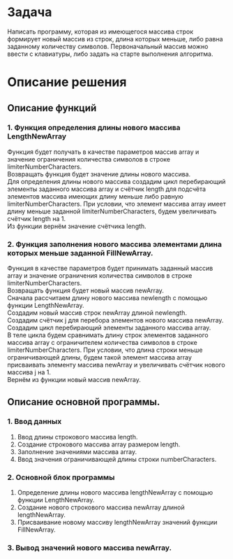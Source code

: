 # Задача
Написать программу, которая из имеющегося массива строк формирует новый массив из строк, длина которых меньше, либо равна заданному количеству символов. Первоначальный массив можно ввести с клавиатуры, либо задать на старте выполнения алгоритма.
# Описание решения

## Описание функций

### 1. Функция определения длины нового массива LengthNewArray
Функция будет получать в качестве параметров массив array и значение ограничения количества символов в строке limiterNumberCharacters.<br>
Возвращать функция будет значение длины нового массива.<br>
Для определения длины нового массива создадим цикл перебирающий элементы заданного массива array и счётчик length для подсчёта элементов массива имеющих длину меньше либо равную limiterNumberCharacters. При условии, что элемент массива array имеет длину меньше заданной limiterNumberCharacters, будем увеличивать счётчик length на 1.<br>
Из функции вернём значение счётчика length.

### 2. Функция заполнения нового массива элементами длина которых меньше заданной FillNewArray.
Функция в качестве параметров будет принимать заданный массив array и значение ограничения количества символов в строке limiterNumberCharacters.<br>
Возвращать функция будет новый массив newArray.<br>
Сначала рассчитаем длину нового массива newlength с помощью функции LengthNewArray.<br>
Создадим новый массив строк newArray длиной newlength.<br>
Создадим счётчик j для перебора элементов нового массива newArray.<br>
Создадим цикл перебирающий элементы заданного массива array.<br> 
В теле цикла будем сравнимать длину строк элементов заданного массива array с ограничителем количества символов в строке limiterNumberCharacters. При условии, что длина строки меньше ограничивающей длины, будем такой элемент массива array присваивать элементу массива newArray и увеличивать счётчик нового массива j на 1.<br>
Вернём из функции новый массив newArray.  

## Описание основной программы.
### 1. Ввод данных
1. Ввод длины строкового массива length.
2. Создание строкового массива array размером length.
3. Заполнение значениями массива array.
4. Ввод значения ограничивающей длины строки numberCharacters.

### 2. Основной блок программы
1. Определение длины нового массива lengthNewArray с помощью функции LengthNewArray.
2. Создание нового строкового массива newArray длиной lengthNewArray.
3. Присваивание новому массиву lengthNewArray значений функции FillNewArray.

### 3. Вывод значений нового массива newArray.